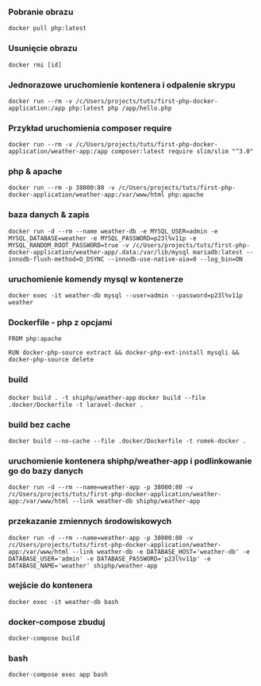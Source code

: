 ### Pobranie obrazu ###
```docker pull php:latest```

### Usunięcie obrazu ###
``` docker rmi [id] ```

### Jednorazowe uruchomienie kontenera i odpalenie skrypu ###
```docker run --rm -v /c/Users/projects/tuts/first-php-docker-application:/app php:latest php /app/hello.php```

### Przykład uruchomienia composer require ###
```docker run --rm -v /c/Users/projects/tuts/first-php-docker-application/weather-app:/app composer:latest require slim/slim "^3.0"```

### php & apache ###
```docker run --rm -p 38000:80 -v /c/Users/projects/tuts/first-php-docker-application/weather-app:/var/www/html php:apache```

### baza danych & zapis ###
```docker run -d --rm --name weather-db -e MYSQL_USER=admin -e MYSQL_DATABASE=weather -e MYSQL_PASSWORD=p23l%v11p -e MYSQL_RANDOM_ROOT_PASSWORD=true -v /c/Users/projects/tuts/first-php-docker-application/weather-app/.data:/var/lib/mysql mariadb:latest --innodb-flush-method=O_DSYNC --innodb-use-native-aio=0 --log_bin=ON```

### uruchomienie komendy mysql w kontenerze
```docker exec -it weather-db mysql --user=admin --password=p23l%v11p weather```

### Dockerfile - php z opcjami ###
```
FROM php:apache

RUN docker-php-source extract && docker-php-ext-install mysqli && docker-php-source delete
```

### build ###
```docker build . -t shiphp/weather-app```
```docker build --file .docker/Dockerfile -t laravel-docker . ```

### build bez cache ###
```docker build --no-cache --file .docker/Dockerfile -t romek-docker .```

### uruchomienie kontenera shiphp/weather-app i podlinkowanie go do bazy danych ###
```docker run -d --rm --name=weather-app -p 38000:80 -v /c/Users/projects/tuts/first-php-docker-application/weather-app:/var/www/html --link weather-db shiphp/weather-app ```

### przekazanie zmiennych środowiskowych ###
```docker run -d --rm --name=weather-app -p 38000:80 -v /c/Users/projects/tuts/first-php-docker-application/weather-app:/var/www/html --link weather-db -e DATABASE_HOST='weather-db' -e DATABASE_USER='admin' -e DATABASE_PASSWORD='p23l%v11p' -e DATABASE_NAME='weather' shiphp/weather-app```

### wejście do kontenera ###
```docker exec -it weather-db bash```

### docker-compose zbuduj ###
```docker-compose build```

### bash ###
```docker-compose exec app bash```
